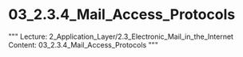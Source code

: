 # 03_2.3.4_Mail_Access_Protocols

"""
Lecture: 2_Application_Layer/2.3_Electronic_Mail_in_the_Internet
Content: 03_2.3.4_Mail_Access_Protocols
"""


